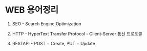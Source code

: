 # WEB 용어정리

1. SEO - Search Engine Optimization

2. HTTP - HyperText Transfer Protocol - Client-Server 통신 프로토콜

3. RESTAPI - POST = Create, PUT = Update